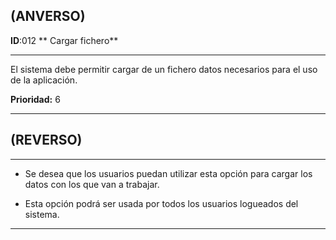 ## (ANVERSO)
**ID**:012 ** Cargar fichero**

----

El sistema debe permitir cargar de un fichero datos necesarios para el uso de la aplicación.

**Prioridad:** 6

----

## (REVERSO)

----

* Se desea que los usuarios puedan utilizar esta opción para cargar los datos con los que van a trabajar.

* Esta opción podrá ser usada por todos los usuarios logueados del sistema.

----